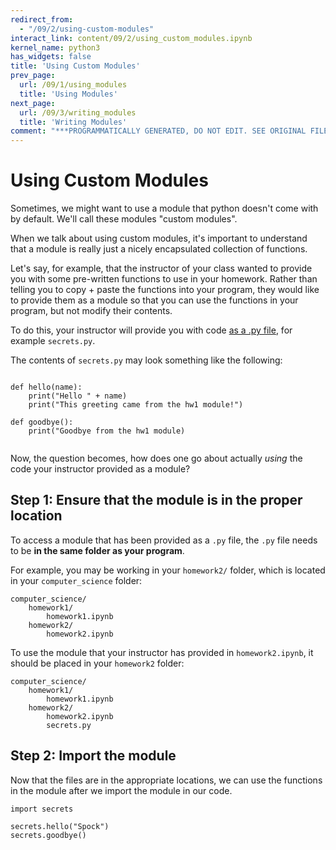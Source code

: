 ```yaml
---
redirect_from:
  - "/09/2/using-custom-modules"
interact_link: content/09/2/using_custom_modules.ipynb
kernel_name: python3
has_widgets: false
title: 'Using Custom Modules'
prev_page:
  url: /09/1/using_modules
  title: 'Using Modules'
next_page:
  url: /09/3/writing_modules
  title: 'Writing Modules'
comment: "***PROGRAMMATICALLY GENERATED, DO NOT EDIT. SEE ORIGINAL FILES IN /content***"
---
```



Using Custom Modules
=================

Sometimes, we might want to use a module that python doesn't come with by default. We'll call these modules "custom modules".

When we talk about using custom modules, it's important to understand that a module is really just a nicely encapsulated collection of functions.

Let's say, for example, that the instructor of your class wanted to provide you with some pre-written functions to use in your homework. Rather than telling you to copy + paste the functions into your program, they would like to provide them as a module so that you can use the functions in your program, but not modify their contents.

To do this, your instructor will provide you with code [as a .py file](../../02/5/file_types.html), for example `secrets.py`.

The contents of `secrets.py` may look something like the following:

```

def hello(name):
    print("Hello " + name)
    print("This greeting came from the hw1 module!")
    
def goodbye():
    print("Goodbye from the hw1 module)
    
```

Now, the question becomes, how does one go about actually *using* the code your instructor provided as a module?



Step 1: Ensure that the module is in the proper location
------------------

To access a module that has been provided as a `.py` file, the `.py` file needs to be __in the same folder as your program__.

For example, you may be working in your `homework2/` folder, which is located in your `computer_science` folder:

```
computer_science/
    homework1/
        homework1.ipynb
    homework2/
        homework2.ipynb
```

To use the module that your instructor has provided in `homework2.ipynb`, it should be placed in your `homework2` folder:


```
computer_science/
    homework1/
        homework1.ipynb
    homework2/
        homework2.ipynb
        secrets.py
```



Step 2: Import the module
------------------

Now that the files are in the appropriate locations, we can use the functions in the module after we import the module in our code.

```
import secrets

secrets.hello("Spock")
secrets.goodbye()
```

